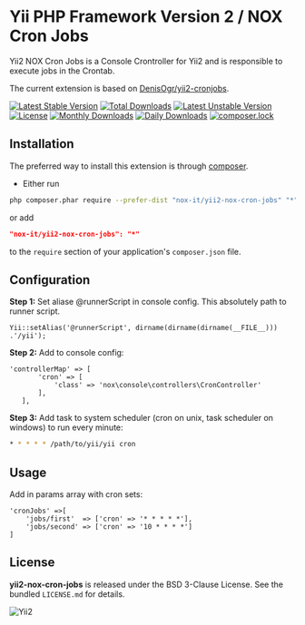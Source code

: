 Yii PHP Framework Version 2 / NOX Cron Jobs
===================================================

Yii2 NOX Cron Jobs is a Console Crontroller for Yii2 and is responsible to execute jobs in the Crontab.

The current extension is based on [DenisOgr/yii2-cronjobs](https://github.com/DenisOgr/yii2-cronjobs).

[![Latest Stable Version](https://poser.pugx.org/nox-it/yii2-nox-cron-jobs/v/stable)](https://packagist.org/packages/nox-it/yii2-nox-cron-jobs)
[![Total Downloads](https://poser.pugx.org/nox-it/yii2-nox-cron-jobs/downloads)](https://packagist.org/packages/nox-it/yii2-nox-cron-jobs)
[![Latest Unstable Version](https://poser.pugx.org/nox-it/yii2-nox-cron-jobs/v/unstable)](https://packagist.org/packages/nox-it/yii2-nox-cron-jobs)
[![License](https://poser.pugx.org/nox-it/yii2-nox-cron-jobs/license)](https://packagist.org/packages/nox-it/yii2-nox-cron-jobs)
[![Monthly Downloads](https://poser.pugx.org/nox-it/yii2-nox-cron-jobs/d/monthly)](https://packagist.org/packages/nox-it/yii2-nox-cron-jobs)
[![Daily Downloads](https://poser.pugx.org/nox-it/yii2-nox-cron-jobs/d/daily)](https://packagist.org/packages/nox-it/yii2-nox-cron-jobs)
[![composer.lock](https://poser.pugx.org/nox-it/yii2-nox-cron-jobs/composerlock)](https://packagist.org/packages/nox-it/yii2-nox-cron-jobs)

## Installation

The preferred way to install this extension is through [composer](http://getcomposer.org/download/).

* Either run

```bash
php composer.phar require --prefer-dist "nox-it/yii2-nox-cron-jobs" "*"
```

or add

```json
"nox-it/yii2-nox-cron-jobs": "*"
```

to the `require` section of your application's `composer.json` file.

## Configuration

**Step 1:** Set aliase  @runnerScript in console config. This absolutely path to runner script.

```
Yii::setAlias('@runnerScript', dirname(dirname(dirname(__FILE__))) .'/yii');
```

**Step 2:** Add to console config:

```
'controllerMap' => [
       'cron' => [
           'class' => 'nox\console\controllers\CronController'
       ],
   ],
```

**Step 3:**  Add task to system scheduler (cron on unix, task scheduler on windows) to run every minute:

```sh
* * * * * /path/to/yii/yii cron
```

## Usage

Add in params array with cron sets:
```
'cronJobs' =>[
    'jobs/first'  => ['cron' => '* * * * *'],
    'jobs/second' => ['cron' => '10 * * * *']
]
```

## License

**yii2-nox-cron-jobs** is released under the BSD 3-Clause License. See the bundled `LICENSE.md` for details.

![Yii2](https://img.shields.io/badge/Powered_by-Yii_Framework-green.svg?style=flat)
